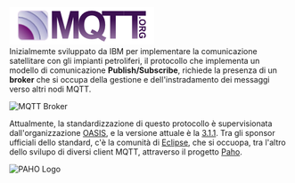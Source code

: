 ![MQTT Logo](https://github.com/alien70/InternetOfThings/blob/master/images/mqttorg-glow.png?raw=true)  
Inizialmemte sviluppato da IBM per implementare la comunicazione satellitare con gli impianti petroliferi, 
il protocollo che implementa un modello di comunicazione **Publish/Subscribe**, richiede la presenza di un **broker** che si occupa della gestione e dell'instradamento dei messaggi verso altri nodi MQTT.
 
<img src="https://github.com/alien70/InterntOfThings/blob/master/images/mqtt_broker.png?raw=true" width="50%" alt="MQTT Broker"> 

Attualmente, la standardizzazione di questo protocollo è supervisionata dall'organizzazione [OASIS](https://www.oasis-open.org/news/announcements/mqtt-version-3-1-1-becomes-an-oasis-standard),
 e la versione attuale è la [3.1.1](http://docs.oasis-open.org/mqtt/mqtt/v3.1.1/os/mqtt-v3.1.1-os.pdf).
Tra gli sponsor ufficiali dello standard, c'è la comunità di [Eclipse](http://iot.eclipse.org/standards#mqtt), che si occuopa, tra l'altro dello svilupo di diversi client MQTT, attraverso il progetto [Paho](https://eclipse.org/paho/).  

<img src="https://github.com/alien70/InterntOfThings/blob/master/images/paho_logo_400?raw=true" width="50%" alt="PAHO Logo">

